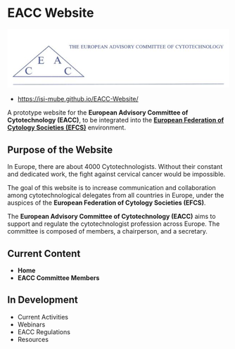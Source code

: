 # EACC Website

![EACC Logo](img/eacc.jpeg)

- https://isi-mube.github.io/EACC-Website/
  
A prototype website for the **European Advisory Committee of Cytotechnology (EACC)**, to be integrated into the [**European Federation of Cytology Societies (EFCS)**](https://www.efcs.eu/) environment.

## Purpose of the Website

In Europe, there are about 4000 Cytotechnologists. Without their constant and dedicated work, the fight against cervical cancer would be impossible. 

The goal of this website is to increase communication and collaboration among cytotechnological delegates from all countries in Europe, under the auspices of the **European Federation of Cytology Societies (EFCS)**.

The **European Advisory Committee of Cytotechnology (EACC)** aims to support and regulate the cytotechnologist profession across Europe. The committee is composed of members, a chairperson, and a secretary.

## Current Content

- **Home**
- **EACC Committee Members**

## In Development
- Current Activities
- Webinars
- EACC Regulations
- Resources
